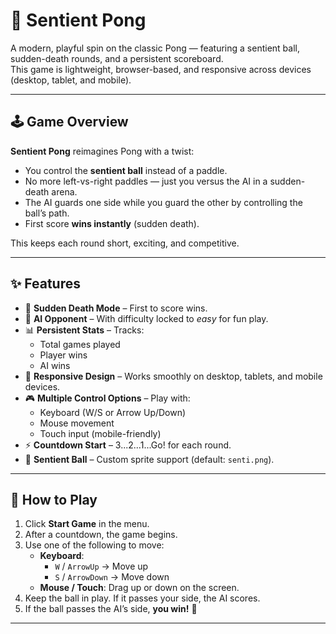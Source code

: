 # 🏓 Sentient Pong

A modern, playful spin on the classic Pong — featuring a sentient ball, sudden-death rounds, and a persistent scoreboard.  
This game is lightweight, browser-based, and responsive across devices (desktop, tablet, and mobile).

---

## 🕹️ Game Overview

**Sentient Pong** reimagines Pong with a twist:
- You control the **sentient ball** instead of a paddle.  
- No more left-vs-right paddles — just you versus the AI in a sudden-death arena.  
- The AI guards one side while you guard the other by controlling the ball’s path.
- First score **wins instantly** (sudden death).  

This keeps each round short, exciting, and competitive.

---

## ✨ Features

- 🎯 **Sudden Death Mode** – First to score wins.  
- 🤖 **AI Opponent** – With difficulty locked to *easy* for fun play.  
- 📊 **Persistent Stats** – Tracks:
  - Total games played
  - Player wins
  - AI wins  
- 📱 **Responsive Design** – Works smoothly on desktop, tablets, and mobile devices.  
- 🎮 **Multiple Control Options** – Play with:
  - Keyboard (W/S or Arrow Up/Down)  
  - Mouse movement  
  - Touch input (mobile-friendly)  
- ⚡ **Countdown Start** – 3...2...1...Go! for each round.  
- 🌌 **Sentient Ball** – Custom sprite support (default: `senti.png`).

---

## 📖 How to Play

1. Click **Start Game** in the menu.  
2. After a countdown, the game begins.  
3. Use one of the following to move:
   - **Keyboard**:  
     - `W` / `ArrowUp` → Move up  
     - `S` / `ArrowDown` → Move down  
   - **Mouse / Touch**: Drag up or down on the screen.  
4. Keep the ball in play. If it passes your side, the AI scores.  
5. If the ball passes the AI’s side, **you win!** 🎉

---

